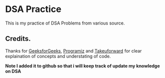 # DSA Practice

This is my practice of DSA Problems from various source.

## Credits.

Thanks for [GeeksforGeeks](https://www.geeksforgeeks.org/), [Programiz](https://www.programiz.com/) and [Takeuforward](https://takeuforward.org/) for clear explaination of concepts and understating of code.

**Note I added it to github so that i will keep track of update my knowledge on DSA**

